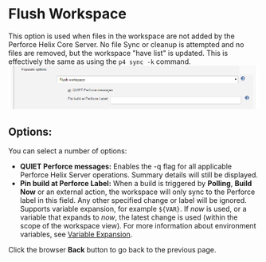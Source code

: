 ﻿# Flush Workspace
This option is used when files in the workspace are not added by the Perforce Helix Core Server. No file Sync or cleanup is attempted and no files are removed, but the workspace "have list" is updated. This is effectively the same as using the `p4 sync -k` command.
![Auto Cleanup and Sync](images/populateflush.png)

## Options:
You can select a number of options:
- **QUIET Perforce messages:** Enables the -q flag for all applicable Perforce Helix Server operations. Summary details will still be displayed.
- **Pin build at Perforce Label:** When a build is triggered by **Polling**, **Build Now** or an external action, the workspace will only sync to the Perforce label in this field. Any other specified change or label will be ignored.
Supports variable expansion, for example `${VAR}`. If *now* is used, or a variable that expands to *now*, the latest change is used (within the scope of the workspace view). For more information about environment variables, see [Variable Expansion](VARIABLEEXPANSION.md).  

Click the browser **Back** button to go back to the previous page. 
